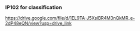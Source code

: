 
### IP102 for classification
https://drive.google.com/file/d/1EL9TA-J5XsiBR4M3nQkMR_e-2dP48eQN/view?usp=drive_link

